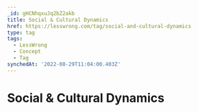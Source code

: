```yaml
---
_id: gHCNhqxuJq2bZ2akb
title: Social & Cultural Dynamics
href: https://lesswrong.com/tag/social-and-cultural-dynamics
type: tag
tags:
  - LessWrong
  - Concept
  - Tag
synchedAt: '2022-08-29T11:04:00.403Z'
---
```

# Social & Cultural Dynamics

